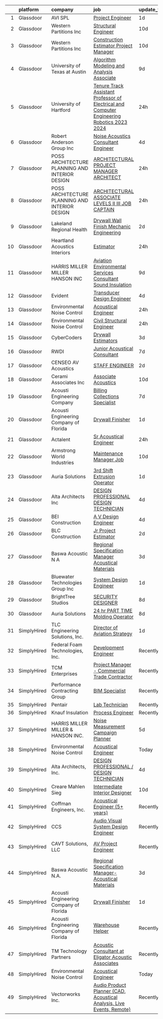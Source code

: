 

|    | platform    | company                                          | job                                                                                                                                                                                                                                                                                                                                                                                                                                                                                                                                                                                                                                                                                                                                                                                                                                                                                                                                                                                                                                                                                                                                                                                                                                                                                                                                                                           | update_time   | location                    |
|---:|:------------|:-------------------------------------------------|:------------------------------------------------------------------------------------------------------------------------------------------------------------------------------------------------------------------------------------------------------------------------------------------------------------------------------------------------------------------------------------------------------------------------------------------------------------------------------------------------------------------------------------------------------------------------------------------------------------------------------------------------------------------------------------------------------------------------------------------------------------------------------------------------------------------------------------------------------------------------------------------------------------------------------------------------------------------------------------------------------------------------------------------------------------------------------------------------------------------------------------------------------------------------------------------------------------------------------------------------------------------------------------------------------------------------------------------------------------------------------|:--------------|:----------------------------|
|  1 | Glassdoor   | AVI SPL                                          | [Project Engineer](https://www.glassdoor.com/partner/jobListing.htm?pos=113&ao=1136043&s=58&guid=00000183022718f9a3f9f77137940938&src=GD_JOB_AD&t=SR&vt=w&cs=1_641666ae&cb=1662188460600&jobListingId=1008109568837&jrtk=3-0-1gc12e68tklut801-1gc12e69fi7lj800-b6ada2d3732240a6-)                                                                                                                                                                                                                                                                                                                                                                                                                                                                                                                                                                                                                                                                                                                                                                                                                                                                                                                                                                                                                                                                                             | 1d            | Fremont, CA                 |
|  2 | Glassdoor   | Western Partitions  Inc                          | [Structural Engineer](https://www.glassdoor.com/partner/jobListing.htm?pos=116&ao=1136043&s=58&guid=00000183022718f9a3f9f77137940938&src=GD_JOB_AD&t=SR&vt=w&ea=1&cs=1_9af90d2e&cb=1662188460600&jobListingId=1008089031443&jrtk=3-0-1gc12e68tklut801-1gc12e69fi7lj800-c55abb4bb837984d-)                                                                                                                                                                                                                                                                                                                                                                                                                                                                                                                                                                                                                                                                                                                                                                                                                                                                                                                                                                                                                                                                                     | 10d           | Portland, OR                |
|  3 | Glassdoor   | Western Partitions  Inc                          | [Construction Estimator Project Manager](https://www.glassdoor.com/partner/jobListing.htm?pos=104&ao=1110586&s=58&guid=00000183022718f9a3f9f77137940938&src=GD_JOB_AD&t=SR&vt=w&cs=1_f02b3c7d&cb=1662188460597&jobListingId=1008089784523&cpc=7EF4045EBFF25D00&jrtk=3-0-1gc12e68tklut801-1gc12e69fi7lj800-12133ccc03f7365f--6NYlbfkN0CgBgcxuOwrlzWFp0xvOgllyDb1Hw7UsKEX_IsXppgvM9lzgxOvnbVvD2a4kPSa-ZDIATJo4oz2NhtbpbrRuEW1mFqxV64T8O-YRfzQ1qqoSsTaKtTZAtKo4gicxRvCSgzw6Jcx2h0i3M5wgLa7Y8FhRxBkTZ9zABv5oXB5o8r6pMVuaLdHcdCEne_qKmE3aNDtYz-y3c5bZsDM7UAzCzLIAMXumh02ftMJ2BecQ4O_0sYgGVpRc42DEQ61FX5MDeplVVXQ8MyXNP3WGZgV3ajUpsxihFy3uOGDVihoAppdX23pcOPZP4VrpcVUrLM53qBRgbvcAV-5H-WvfUXIkZ_bSTwjrI7HBmo2bXoQUkJMEzlfAId8IWxzLdYIANAdgew4JBwG4FPogvDmE4WH6B8Dpb91MjasTw6S4Bc-Yj4-3mr6cjMtKLce55-00OPmkks%3D)                                                                                                                                                                                                                                                                                                                                                                                                                                                                                                                                                                    | 10d           | Sparks, NV                  |
|  4 | Glassdoor   | University of Texas at Austin                    | [Algorithm Modeling and Analysis Associate](https://www.glassdoor.com/partner/jobListing.htm?pos=112&ao=1136043&s=58&guid=00000183022718f9a3f9f77137940938&src=GD_JOB_AD&t=SR&vt=w&cs=1_ba8801b2&cb=1662188460599&jobListingId=1008091095053&jrtk=3-0-1gc12e68tklut801-1gc12e69fi7lj800-8679523b03c50c2e-)                                                                                                                                                                                                                                                                                                                                                                                                                                                                                                                                                                                                                                                                                                                                                                                                                                                                                                                                                                                                                                                                    | 9d            | Austin, TX                  |
|  5 | Glassdoor   | University of Hartford                           | [Tenure Track Assistant Professor of Electrical and Computer Engineering  Robotics   2023 2024 ](https://www.glassdoor.com/partner/jobListing.htm?pos=124&ao=1136043&s=58&guid=00000183022718f9a3f9f77137940938&src=GD_JOB_AD&t=SR&vt=w&cs=1_da670374&cb=1662188460601&jobListingId=1008114397800&jrtk=3-0-1gc12e68tklut801-1gc12e69fi7lj800-2fa5f11711f552f7-)                                                                                                                                                                                                                                                                                                                                                                                                                                                                                                                                                                                                                                                                                                                                                                                                                                                                                                                                                                                                               | 24h           | West Hartford, CT           |
|  6 | Glassdoor   | Robert Anderson Group Inc                        | [Noise   Acoustics Consultant Engineer](https://www.glassdoor.com/partner/jobListing.htm?pos=101&ao=1110586&s=58&guid=00000183022718f9a3f9f77137940938&src=GD_JOB_AD&t=SR&vt=w&ea=1&cs=1_00882919&cb=1662188460597&jobListingId=1008101224621&cpc=7B56092626AD5646&jrtk=3-0-1gc12e68tklut801-1gc12e69fi7lj800-ac11c0a6b1039bae--6NYlbfkN0A_PVVaIq5ZBfk2OVsW5d5Ij-TN7VMz6GqZd4dEnJlZLzBz5Z0KE_3MGK20YDRG_5fmy81rMtMIYaA3IRDvBOngCm5i4F-ztfhj-8b7Qu1kXMZ96LWkULv_iHI4ra_8xmNUcjoLds0EPwhqIyni1yQjhmXM7rgMi1bOqsuCNjj70uuRSRbEUiRceg2eXVPBDoi7AJSMQn3rFTk5MXMizQxuqH6XaAyElVkTLiMOt4hNwB8Q8Z2FWEJ2isJErU2gK9y3Ud37M5mfcFY3l82HVtpKDQpfC0fhgl7BB54mQb6OUkrESM_VJV1_3g_iIxlnFFL2crfPpDuGCSEloeUiWFYJTG344cNQEzEc6NrYpn5OVE1pXD7MAwbkRqJV4kRSnkNVr_QDJld9yZR-JE-itMuA_fU4KSiYGupWsHU6Ep8t8bstpGxbSI2orG9_Qmiw2cqioew-TilLkBddjqfGmDvoUl7bdmnOSydr1GuXB7OYU5aoTI8mjzqD0ZsxvlG7w8bXXB4IR0aSjVYe5NoICbrM)                                                                                                                                                                                                                                                                                                                                                                                                                                                                              | 4d            | Dearborn, MI                |
|  7 | Glassdoor   | POSS ARCHITECTURE   PLANNING AND INTERIOR DESIGN | [ARCHITECTURAL PROJECT MANAGER ARCHITECT](https://www.glassdoor.com/partner/jobListing.htm?pos=126&ao=1136043&s=58&guid=00000183022718f9a3f9f77137940938&src=GD_JOB_AD&t=SR&vt=w&cs=1_f812a8f2&cb=1662188460601&jobListingId=1008114320734&jrtk=3-0-1gc12e68tklut801-1gc12e69fi7lj800-b76d6930555d0c46-)                                                                                                                                                                                                                                                                                                                                                                                                                                                                                                                                                                                                                                                                                                                                                                                                                                                                                                                                                                                                                                                                      | 24h           | Aspen, CO                   |
|  8 | Glassdoor   | POSS ARCHITECTURE   PLANNING AND INTERIOR DESIGN | [ARCHITECTURAL ASSOCIATE LEVELS II   III  JOB CAPTAIN ](https://www.glassdoor.com/partner/jobListing.htm?pos=121&ao=1136043&s=58&guid=00000183022718f9a3f9f77137940938&src=GD_JOB_AD&t=SR&vt=w&cs=1_af30d7b3&cb=1662188460601&jobListingId=1008114320765&jrtk=3-0-1gc12e68tklut801-1gc12e69fi7lj800-10d2db3a4662a6a4-)                                                                                                                                                                                                                                                                                                                                                                                                                                                                                                                                                                                                                                                                                                                                                                                                                                                                                                                                                                                                                                                        | 24h           | Boise, ID                   |
|  9 | Glassdoor   | Lakeland Regional Health                         | [Drywall Wall Finish Mechanic   Engineering](https://www.glassdoor.com/partner/jobListing.htm?pos=123&ao=1136043&s=58&guid=00000183022718f9a3f9f77137940938&src=GD_JOB_AD&t=SR&vt=w&ea=1&cs=1_8c5cdd55&cb=1662188460601&jobListingId=1008105991833&jrtk=3-0-1gc12e68tklut801-1gc12e69fi7lj800-b499d157572859d4-)                                                                                                                                                                                                                                                                                                                                                                                                                                                                                                                                                                                                                                                                                                                                                                                                                                                                                                                                                                                                                                                              | 2d            | Lakeland, FL                |
| 10 | Glassdoor   | Heartland Acoustics   Interiors                  | [Estimator](https://www.glassdoor.com/partner/jobListing.htm?pos=109&ao=1136043&s=58&guid=00000183022718f9a3f9f77137940938&src=GD_JOB_AD&t=SR&vt=w&ea=1&cs=1_3f9853ef&cb=1662188460598&jobListingId=1008114177094&jrtk=3-0-1gc12e68tklut801-1gc12e69fi7lj800-43bd8547d59ceb82-)                                                                                                                                                                                                                                                                                                                                                                                                                                                                                                                                                                                                                                                                                                                                                                                                                                                                                                                                                                                                                                                                                               | 24h           | Carlsbad, CA                |
| 11 | Glassdoor   | HARRIS MILLER MILLER   HANSON INC                | [Aviation Environmental Services Consultant  Sound Insulation](https://www.glassdoor.com/partner/jobListing.htm?pos=127&ao=1136043&s=58&guid=00000183022718f9a3f9f77137940938&src=GD_JOB_AD&t=SR&vt=w&ea=1&cs=1_9db45a4a&cb=1662188460601&jobListingId=1008091366717&jrtk=3-0-1gc12e68tklut801-1gc12e69fi7lj800-a622fe4ea67b598b-)                                                                                                                                                                                                                                                                                                                                                                                                                                                                                                                                                                                                                                                                                                                                                                                                                                                                                                                                                                                                                                            | 9d            | San Diego, CA               |
| 12 | Glassdoor   | Evident                                          | [Transducer Design Engineer](https://www.glassdoor.com/partner/jobListing.htm?pos=115&ao=1136043&s=58&guid=00000183022718f9a3f9f77137940938&src=GD_JOB_AD&t=SR&vt=w&cs=1_6520275e&cb=1662188460600&jobListingId=1008100786041&jrtk=3-0-1gc12e68tklut801-1gc12e69fi7lj800-324aca9961da9291-)                                                                                                                                                                                                                                                                                                                                                                                                                                                                                                                                                                                                                                                                                                                                                                                                                                                                                                                                                                                                                                                                                   | 4d            | State College, PA           |
| 13 | Glassdoor   | Environmental Noise Control                      | [Acoustical Engineer](https://www.glassdoor.com/partner/jobListing.htm?pos=103&ao=1110586&s=58&guid=00000183022718f9a3f9f77137940938&src=GD_JOB_AD&t=SR&vt=w&ea=1&cs=1_09daeef7&cb=1662188460597&jobListingId=1008114309311&cpc=149B3D5996025BBA&jrtk=3-0-1gc12e68tklut801-1gc12e69fi7lj800-84d61b4ca3869b3f--6NYlbfkN0A1Hx1H8Z_ZGf51L8iwGP-htVtHzPykBAmnYM3BEYS-Bkshpzqr-5YfE485UQbawdsKbmHJOR9O7YrIPH1DBgxh64swQBWAYjBs49Zort5YOdoGy_4_4Kpav4kDy4KLKhzM9WPrpHIfmBl4Y2ed0hhWzN0SCiFkIMQNsGHgZUpS-SZGpirGqtzC4nYB5Xu3Fd6NII8zC8hkyD74sZrggmaLxwWs1xosb1KqEJkEDZvjTdVwjpf6hjuBBqYnwww4QqAMwKjq9EE7NIb3fXfSkZKdtp2OAK7slIbCNZqQ1N-3gF4rDmey9v1vHi8WeAKsKdYxJizP8lVYyNSKQHgi2Siickjghnoacme-6QXZ0IguQ2GaNv_t1DI5t58q-LUeVgtJ76u0gFTWy_urlO6aeIAGYZI31RX0DGHKQotOiE9eNuyppwVUnbEmwZ8_3ftNyVGJ9mleIlagkjr_jxmECb3EhWhwtPr0OueT_oiFyEKUvIl0GrVcxbpe3U0looxf0NM%3D)                                                                                                                                                                                                                                                                                                                                                                                                                                                                                                                  | 24h           | Hawthorne, CA               |
| 14 | Glassdoor   | Environmental Noise Control                      | [Civil Structural Engineer](https://www.glassdoor.com/partner/jobListing.htm?pos=106&ao=1110586&s=58&guid=00000183022718f9a3f9f77137940938&src=GD_JOB_AD&t=SR&vt=w&ea=1&cs=1_21981aa9&cb=1662188460598&jobListingId=1008114581168&cpc=C5F9C09AE97B3D2F&jrtk=3-0-1gc12e68tklut801-1gc12e69fi7lj800-51696b7ba980814e--6NYlbfkN0A1Hx1H8Z_ZGf51L8iwGP-htVtHzPykBAmnYM3BEYS-Bkshpzqr-5Yf0xLfVPFox0e9oxBJ2QW4CF2HJq3b4G1yhO-Hr7ysfGF9BOcKSyVaE0TV3yfHPZoX_vuauGu05fDhyVkxa1zXx-Vn-Fzd4yD80S1nIXj9v02OKjlJ4Mgpo-FlCwXpqNajsSbwKF2WKrEYCO-mL0kkMsutiTkq4eUyUlHyjMb4TS0blplHYZFYbt1w9VGI7x31qIA5AmJc_chNF2-qJJrMDeUQS1lkGf5vs36G-ev7tVHDT8s7MLMmmklLfqaCbEIRgIcytpvxyeCFTwr5Ltdl1HYAVBFpdksh2cPafL2SwYRTJgdjwyjBZMVzFnDE3UluDbN77RVAHnjgeC-lhiy6iD9sa7NLbYed8AcXMlkvz6iq_aa7j2_BJ71uBmUJqNEs13OmEJ2HbnazkSGilF0sFbC8KOIeXoPizdb6em1y50JvM200MrLeKgBl_Cpk5veSUzKU-KHmiRNW5gWm4VEVUg%3D%3D)                                                                                                                                                                                                                                                                                                                                                                                                                                                                                              | 24h           | Hawthorne, CA               |
| 15 | Glassdoor   | CyberCoders                                      | [Drywall Estimators](https://www.glassdoor.com/partner/jobListing.htm?pos=107&ao=1110586&s=58&guid=00000183022718f9a3f9f77137940938&src=GD_JOB_AD&t=SR&vt=w&ea=1&cs=1_c782b69a&cb=1662188460598&jobListingId=1008103068560&cpc=47CFDC01B3F81FAC&jrtk=3-0-1gc12e68tklut801-1gc12e69fi7lj800-6d3687d6d3b62d68--6NYlbfkN0CpFJQzrgRR8WqXWK1qKKEqALWJw739KlKqr2H-MSI4eoBlI4EFrmor2FYZMP3muM1w4UmO-snJqBsHrxTD4Jwie_sqOFT0Q7gP0KzDjlnL9HyqvCKyRmv5VHU8wJKHMM3zwwKS1bqcHybfM8V4UdheEfdILeikIYURLQvsmr_5SD5EwikdNI40HqOVkpWduyqreTEgYUtSx6BAO1KqgGJjfSrTy5DolYjJTVtmS7jOFTatAkBjIynTNgAtOtBrXBT2J5H9dEz1I6HA72Vpk1v1inhKg93I9vfzOr7Y9wyDXZdNi5Nxn8vi7qt_M_Oz2nZDqAQdOTXhHxeON7C3CZdtMmFWhe9WQqhZKRnw2-3dP1APmhrgKETnuwsGo6OfKhHVnh1hN1ULOBnRgQySVYHU0oA2b02TCkTWdibIs7_HP2wfrnMfSM8S_zre4JFxbf8Os79RzI4xlOyxzV91im5UN1ZsWaJeN2HrOMGbMj8cdzgCTW7rRVbt_bI88yoiD0-iIOL-p-QDVOsSIEvPAzjLljjUG_24zwRQQt6M8xurwgrCL-EZlk1MZcu2YxQmTZmsYmLcqtLODDU3mhq_1e_GHQwKCgfY3bBu2BIiwLV2HkUuBkMSd2L6mxTNxceBkPRzcGqqIHwike2NV5t6ZF2m-d8H4aqJJR-_iaCXhTmzefx8glqFRoXtXvTi34G-1JNOAhL7z3iIUyLVpuzN1hE7K765QLRnAvNMPoOOqEBx6n7l3Yiofa_zgeoWHJWpFfhez0fgXP3RRV2RSk1qp49ROWl5idko8vvxnpEGizb2DbOFlXMEsG_XAjtDvg6fC0kL1wuIcWONEznbD7Ey8donxP-q5hV7W1qInOIcYA7fK7inczOk014Vlno9hoHI06FIMCIFzMpz2IxmbAI9mzDYLQJdcpKM01ifQt9IDRFdzGBOgyMhR5MLrFl7DQDPtnJyYHN8vhFhyjDjpWFBvJXWy20t_H7uAn8%3D)                   | 3d            | Beltsville, MD              |
| 16 | Glassdoor   | RWDI                                             | [Junior Acoustical Consultant](https://www.glassdoor.com/partner/jobListing.htm?pos=110&ao=1136043&s=58&guid=00000183022718f9a3f9f77137940938&src=GD_JOB_AD&t=SR&vt=w&cs=1_5af588d8&cb=1662188460598&jobListingId=1008095710419&jrtk=3-0-1gc12e68tklut801-1gc12e69fi7lj800-07c089a257a0174e-)                                                                                                                                                                                                                                                                                                                                                                                                                                                                                                                                                                                                                                                                                                                                                                                                                                                                                                                                                                                                                                                                                 | 7d            | Los Angeles, CA             |
| 17 | Glassdoor   | CENSEO AV Acoustics                              | [STAFF ENGINEER](https://www.glassdoor.com/partner/jobListing.htm?pos=114&ao=1136043&s=58&guid=00000183022718f9a3f9f77137940938&src=GD_JOB_AD&t=SR&vt=w&cs=1_d53df289&cb=1662188460600&jobListingId=1008105568291&jrtk=3-0-1gc12e68tklut801-1gc12e69fi7lj800-031d41aefe22ab18-)                                                                                                                                                                                                                                                                                                                                                                                                                                                                                                                                                                                                                                                                                                                                                                                                                                                                                                                                                                                                                                                                                               | 2d            | Hawaii                      |
| 18 | Glassdoor   | Cerami   Associates Inc                          | [Associate  Acoustics](https://www.glassdoor.com/partner/jobListing.htm?pos=118&ao=1136043&s=58&guid=00000183022718f9a3f9f77137940938&src=GD_JOB_AD&t=SR&vt=w&ea=1&cs=1_3ce7e6c7&cb=1662188460600&jobListingId=1008089060178&jrtk=3-0-1gc12e68tklut801-1gc12e69fi7lj800-89a1667c5f6b143d-)                                                                                                                                                                                                                                                                                                                                                                                                                                                                                                                                                                                                                                                                                                                                                                                                                                                                                                                                                                                                                                                                                    | 10d           | Chicago, IL                 |
| 19 | Glassdoor   | Acousti Engineering Company                      | [Billing   Collections Specialist](https://www.glassdoor.com/partner/jobListing.htm?pos=128&ao=1136043&s=58&guid=00000183022718f9a3f9f77137940938&src=GD_JOB_AD&t=SR&vt=w&ea=1&cs=1_ac060f67&cb=1662188460602&jobListingId=1008096473604&jrtk=3-0-1gc12e68tklut801-1gc12e69fi7lj800-ae562c08abbb0794-)                                                                                                                                                                                                                                                                                                                                                                                                                                                                                                                                                                                                                                                                                                                                                                                                                                                                                                                                                                                                                                                                        | 7d            | Orlando, FL                 |
| 20 | Glassdoor   | Acousti Engineering Company of Florida           | [Drywall Finisher](https://www.glassdoor.com/partner/jobListing.htm?pos=129&ao=1136043&s=58&guid=00000183022718f9a3f9f77137940938&src=GD_JOB_AD&t=SR&vt=w&ea=1&cs=1_c5b59b60&cb=1662188460602&jobListingId=1008111307410&jrtk=3-0-1gc12e68tklut801-1gc12e69fi7lj800-59faddc4ab980439-)                                                                                                                                                                                                                                                                                                                                                                                                                                                                                                                                                                                                                                                                                                                                                                                                                                                                                                                                                                                                                                                                                        | 1d            | Gainesville, FL             |
| 21 | Glassdoor   | Actalent                                         | [Sr Acoustical Engineer](https://www.glassdoor.com/partner/jobListing.htm?pos=108&ao=1110586&s=58&guid=00000183022718f9a3f9f77137940938&src=GD_JOB_AD&t=SR&vt=w&ea=1&cs=1_c0ea8a27&cb=1662188460599&jobListingId=1008114848431&cpc=F41FEAB56D215062&jrtk=3-0-1gc12e68tklut801-1gc12e69fi7lj800-3d7b00e37e2d442a--6NYlbfkN0ChYVx_I3yfZ_JDY3EFoivtqvi_stwnZ_kRt8Dowt_l_d1ydueao4NE-oUleRJ4yhjPp1siZD5EE9ZDun2UPsTnlwO4WbhFG2DGXciWZZkAveZ3a2Kg-elVAsGDOg_OBrXsfkgZfBIhew37BJDW6n78ukRjo-Mx7IEcEOSFC-Lw3tSjDcuNNLVM-orMSES8H3hi1oW-luxJ67PyX-Q87X3qyCCA0jV-xG3Nivp_Fqfs08vE82MtcE6RVlSyGl_8Ny_gNE1vitNToypTTr0aVLQDifLlIPVM2xGP1dOpjB3x0jkqP4MtN4VVCteslmH5Y7RJ-A_Uc0_5GUz1qhQztrC6mNJBG7PIY6rFGrBzOQQQSpTyY0_KvTD3lAbUw50DA52QCznWFVZxGHQYgm8A1tfguvwMGyZDESCSVlmFjZP7p4RcWeRWcDmzvQRTn9ngdf6w1LWq5LD06uI6kJCCG9Cj6V3YaV0ICyzbQJT2LblHKWo10WeULZSDwnvSstmVHoqtAq1IUFVn5RrWnPuZKR9pu9tlaOATWmzNfb9_Qll1_QdSFrlJ-plyRcZjmijzW44pb16ukquXkrGyY_W6DSq_L5GDgRzZ1OHSYEXO-rRUiS2vX_DzZaWcw28yZjl-HKawyvMrpMR1aIbybhUStojmAmbAjFgEwiGqA-lWHAQck4akuhOvsl0z4BJSO_iYyzwWNQ4XEXZ9yDDWSTNr4GH6Wf-5hUuRr6oEABE71d7hUZAdX9YskopaEdb8nB2zeI6on6g9v8syqiTUpwqO8xmkvM_9UxsFPukfIu0KHLrZPVEq5H3ywCltZQvHxQ68IHof-ycU08aCWpXXmdDDVveUJURcTLSVrAgMdo-baXde9CBsiJF-1wHQmn2ZjdRsDahGuVA1Fi7ZNZ5Gf1TjRbDW52BwhezJaAQxqaxIkVXj7JxkztK-Ap9PCC5-mZar3_3urb_4Hbnh5d6rdkDBnALmfqHQmbfyixbZ2ZijDLhfCg%3D%3D) | 24h           | Chester, PA                 |
| 22 | Glassdoor   | Armstrong World Industries                       | [Maintenance Manager Job](https://www.glassdoor.com/partner/jobListing.htm?pos=105&ao=1110586&s=58&guid=00000183022718f9a3f9f77137940938&src=GD_JOB_AD&t=SR&vt=w&cs=1_abd67529&cb=1662188460597&jobListingId=1008089311361&cpc=9BE7264F9E667C9B&jrtk=3-0-1gc12e68tklut801-1gc12e69fi7lj800-2b1e31d9e24fe450--6NYlbfkN0DAm8vvJJD9Y3Etb11EBkS-MujQulL42x3uS2fFnoqOvDp4hkyfo3tandUWNBkS5x17tal5IFKxxCAPXJhsROQUN2zVdbX205YWLAwdelP1g_KQExVPctfMEj8A4R1zhVc6-SRqQySuMbXL6F-zvhNPQgc3yg0ZKnLrPabGaUT1_xWz1WOiwlaHktESrNLlZH6A9tOn7dW3IgtXdaerAX-GcG5wBjKWlxeCZyxL6QaN5C298WYVVMMw4F0lUy4GnpByUg9j1FdkcU2zrrzhgEuNDtPSRwQHyHXUCUHFpmAjggx4lqubTd0DpQKRfpmGYKjitjyWSClv9FvpwD295RVi4RJT-zPWPauI1ECl9t84fEx8xzS_dUD7HE94Tk6X5MdMnBugHTpnoAtBMkhF5BD4aaelj1P8hClRsgU_oIcDj8ZAWdyCETADpcfmUNuobRqUu6YVD5UUJXIcKufRvX8CFv9uhrkfa78Es3sWuqKZ5tvW6VvrDxPIm183yXXf_5DWMTaawTzamPudxp8wPtqryycw25ec9XREqiWUZ9zZ5A%3D%3D)                                                                                                                                                                                                                                                                                                                                                                                                                                                                     | 10d           | Pensacola, FL               |
| 23 | Glassdoor   | Auria Solutions                                  | [3rd Shift   Extrusion Operator](https://www.glassdoor.com/partner/jobListing.htm?pos=119&ao=1136043&s=58&guid=00000183022718f9a3f9f77137940938&src=GD_JOB_AD&t=SR&vt=w&ea=1&cs=1_bd44e9e4&cb=1662188460601&jobListingId=1008111180747&jrtk=3-0-1gc12e68tklut801-1gc12e69fi7lj800-9258f60d4a8fc81c-)                                                                                                                                                                                                                                                                                                                                                                                                                                                                                                                                                                                                                                                                                                                                                                                                                                                                                                                                                                                                                                                                          | 1d            | Old Fort, NC                |
| 24 | Glassdoor   | Alta Architects  Inc                             | [DESIGN PROFESSIONAL   DESIGN TECHNICIAN](https://www.glassdoor.com/partner/jobListing.htm?pos=125&ao=1136043&s=58&guid=00000183022718f9a3f9f77137940938&src=GD_JOB_AD&t=SR&vt=w&ea=1&cs=1_184d8ad2&cb=1662188460601&jobListingId=1008101274231&jrtk=3-0-1gc12e68tklut801-1gc12e69fi7lj800-da437b6c4e42869e-)                                                                                                                                                                                                                                                                                                                                                                                                                                                                                                                                                                                                                                                                                                                                                                                                                                                                                                                                                                                                                                                                 | 4d            | San Antonio, TX             |
| 25 | Glassdoor   | BEI Construction                                 | [A V Design Engineer](https://www.glassdoor.com/partner/jobListing.htm?pos=130&ao=1136043&s=58&guid=00000183022718f9a3f9f77137940938&src=GD_JOB_AD&t=SR&vt=w&ea=1&cs=1_a660473e&cb=1662188460602&jobListingId=1008102506217&jrtk=3-0-1gc12e68tklut801-1gc12e69fi7lj800-448d073c4f5211f0-)                                                                                                                                                                                                                                                                                                                                                                                                                                                                                                                                                                                                                                                                                                                                                                                                                                                                                                                                                                                                                                                                                     | 4d            | San Leandro, CA             |
| 26 | Glassdoor   | BLC Construction                                 | [Jr Project Estimator](https://www.glassdoor.com/partner/jobListing.htm?pos=117&ao=1136043&s=58&guid=00000183022718f9a3f9f77137940938&src=GD_JOB_AD&t=SR&vt=w&ea=1&cs=1_a33522e5&cb=1662188460600&jobListingId=1008108151058&jrtk=3-0-1gc12e68tklut801-1gc12e69fi7lj800-28c3fc40f37e1cfa-)                                                                                                                                                                                                                                                                                                                                                                                                                                                                                                                                                                                                                                                                                                                                                                                                                                                                                                                                                                                                                                                                                    | 2d            | Elk Grove Village, IL       |
| 27 | Glassdoor   | Baswa Acoustic N A                               | [Regional Specification Manager  Acoustical Materials](https://www.glassdoor.com/partner/jobListing.htm?pos=102&ao=1110586&s=58&guid=00000183022718f9a3f9f77137940938&src=GD_JOB_AD&t=SR&vt=w&ea=1&cs=1_1c74b27d&cb=1662188460597&jobListingId=1008104081546&cpc=3F31A6B851F28AB5&jrtk=3-0-1gc12e68tklut801-1gc12e69fi7lj800-5f00a2150d5efaa0--6NYlbfkN0Dx3r3E47sSe5bB3PIy1uzBZvlB7xy2NhfhZMlxQTsxrNa0Ra0TjSXs-v8p2YW1wEfhXL2T0q4rCuBmMFH1h3SUMfDtMN1KyUkLX7S8wEAkVCfPH4bumK5Hmtl85Ffgje2OK08G0yuUXEp-dgBxf271IPX9g0CR74DbsJ2vAdNBi9zUtVkZjVzNtCMUkCnHkiWmlZ_nWUFznou-7lOzt5sEgXgBHHnxcsqLB5pUsDF_aGC9oUWRZEZmTH4PG_ReOFHLbCjhxX-JW27-Cl9GmkqdKXry6YY7PXdvuuHLEo5BKB-daIUG4ah4sOWVs-sGr60otJDtAygnfv_0S1LCSzj_3kT8sVI2HLw_HOu-Yoywlma879Qn1_kfbb2-_HrJmSWpxT7ar1lYGYcnW9CqJz13zdmH2CSPXJavZg1XvTR1cA_QyzET4RbXO2dgMdOWUxG3p-Cn97-TcdF5ULNQ-xu_BIiFxl6dUikJr83dGzYiLtSxWpLSpR2DmQlESi5VwjbcHC-wCzvspA%3D%3D)                                                                                                                                                                                                                                                                                                                                                                                                                                                                   | 3d            | Dallas, TX                  |
| 28 | Glassdoor   | Bluewater Technologies Group  Inc                | [System Design Engineer](https://www.glassdoor.com/partner/jobListing.htm?pos=120&ao=1136043&s=58&guid=00000183022718f9a3f9f77137940938&src=GD_JOB_AD&t=SR&vt=w&ea=1&cs=1_c0c9c421&cb=1662188460601&jobListingId=1008111491174&jrtk=3-0-1gc12e68tklut801-1gc12e69fi7lj800-5d3d431a0b847330-)                                                                                                                                                                                                                                                                                                                                                                                                                                                                                                                                                                                                                                                                                                                                                                                                                                                                                                                                                                                                                                                                                  | 1d            | Indianapolis, IN            |
| 29 | Glassdoor   | BrightTree Studios                               | [SECURITY DESIGNER](https://www.glassdoor.com/partner/jobListing.htm?pos=122&ao=1136043&s=58&guid=00000183022718f9a3f9f77137940938&src=GD_JOB_AD&t=SR&vt=w&cs=1_48ce0e80&cb=1662188460601&jobListingId=1008094448099&jrtk=3-0-1gc12e68tklut801-1gc12e69fi7lj800-af0b3f2b85b68552-)                                                                                                                                                                                                                                                                                                                                                                                                                                                                                                                                                                                                                                                                                                                                                                                                                                                                                                                                                                                                                                                                                            | 8d            | Warrendale, PA              |
| 30 | Glassdoor   | Auria Solutions                                  | [ 24 hr PART TIME Molding Operator](https://www.glassdoor.com/partner/jobListing.htm?pos=111&ao=1136043&s=58&guid=00000183022718f9a3f9f77137940938&src=GD_JOB_AD&t=SR&vt=w&ea=1&cs=1_57649f41&cb=1662188460599&jobListingId=1008094293778&jrtk=3-0-1gc12e68tklut801-1gc12e69fi7lj800-85d63ee4bbf5b35f-)                                                                                                                                                                                                                                                                                                                                                                                                                                                                                                                                                                                                                                                                                                                                                                                                                                                                                                                                                                                                                                                                       | 8d            | Old Fort, NC                |
| 31 | SimplyHired | TLC Engineering Solutions, Inc.                  | [Director of Aviation Strategy](https://www.simplyhired.com/job/rPhlxh36OHRn6L_l-_obTH7B05uDsdSkSA2n-CNvQCCiQ5yJp56Wig?q=acoustical+engineering)                                                                                                                                                                                                                                                                                                                                                                                                                                                                                                                                                                                                                                                                                                                                                                                                                                                                                                                                                                                                                                                                                                                                                                                                                              | 1d            | Fort Worth, TX              |
| 32 | SimplyHired | Federal Foam Technologies, Inc.                  | [Development Engineer](https://www.simplyhired.com/job/OZRL5QxFyiVH1G9AWySM02YHcEKgtv3NlEZpMASq0VP6DsB2Xse8nA?q=acoustical+engineering)                                                                                                                                                                                                                                                                                                                                                                                                                                                                                                                                                                                                                                                                                                                                                                                                                                                                                                                                                                                                                                                                                                                                                                                                                                       | Recently      | New Richmond, WI            |
| 33 | SimplyHired | TCM Enterprises                                  | [Project Manager - Commercial Trade Contractor](https://www.simplyhired.com/job/70ZguntAgweg-g0dyY4sbyO4nsEgWr1D_fBwazJ-fuM5dFYKzGWwHw?q=acoustical+engineering)                                                                                                                                                                                                                                                                                                                                                                                                                                                                                                                                                                                                                                                                                                                                                                                                                                                                                                                                                                                                                                                                                                                                                                                                              | Recently      | Fayetteville, AR            |
| 34 | SimplyHired | Performance Contracting Group                    | [BIM Specialist](https://www.simplyhired.com/job/l-rUL4T4cK78uSzH5gQn4qgJNViCTdsaiGVk-v8d7dEw0kmGKbI0-w?q=acoustical+engineering)                                                                                                                                                                                                                                                                                                                                                                                                                                                                                                                                                                                                                                                                                                                                                                                                                                                                                                                                                                                                                                                                                                                                                                                                                                             | Recently      | Las Vegas, NV               |
| 35 | SimplyHired | Pentair                                          | [Lab Technician](https://www.simplyhired.com/job/PXdKrvN4wO2yKSortyRB3GLq0-P1zIcC_dsF_WdZQomxaJyEUqlgFQ?q=acoustical+engineering)                                                                                                                                                                                                                                                                                                                                                                                                                                                                                                                                                                                                                                                                                                                                                                                                                                                                                                                                                                                                                                                                                                                                                                                                                                             | Recently      | Delavan, WI                 |
| 36 | SimplyHired | Knauf Insulation                                 | [Process Engineer](https://www.simplyhired.com/job/sBHk0LQcNPNOkQ75JXW12JK_j3NX6mGLC5-lalSfq7StKKDrrxzgsQ?q=acoustical+engineering)                                                                                                                                                                                                                                                                                                                                                                                                                                                                                                                                                                                                                                                                                                                                                                                                                                                                                                                                                                                                                                                                                                                                                                                                                                           | Recently      | Inwood, WV                  |
| 37 | SimplyHired | HARRIS MILLER MILLER & HANSON INC.               | [Noise Measurement Campaign Planner](https://www.simplyhired.com/job/RT0GQQtFtTyxDHkwZYmBn31F_8ffOUVE1zOA4NbemhV83y19DHEsow?q=acoustical+engineering)                                                                                                                                                                                                                                                                                                                                                                                                                                                                                                                                                                                                                                                                                                                                                                                                                                                                                                                                                                                                                                                                                                                                                                                                                         | 5d            | Remote                      |
| 38 | SimplyHired | Environmental Noise Control                      | [Acoustical Engineer](https://www.simplyhired.com/job/i6pxoapCx-RTjDuqYNMVrJjiMFO-lFnKaZER1CfCwQqiN54GdLNRRA?q=acoustical+engineering)                                                                                                                                                                                                                                                                                                                                                                                                                                                                                                                                                                                                                                                                                                                                                                                                                                                                                                                                                                                                                                                                                                                                                                                                                                        | Today         | Hawthorne, CA               |
| 39 | SimplyHired | Alta Architects, Inc.                            | [DESIGN PROFESSIONAL / DESIGN TECHNICIAN](https://www.simplyhired.com/job/J_ukoXH_EfqoLm3r9i4iTX2xFrKKkYgPtzzJG3lWO4ez3kMEBS5u6Q?q=acoustical+engineering)                                                                                                                                                                                                                                                                                                                                                                                                                                                                                                                                                                                                                                                                                                                                                                                                                                                                                                                                                                                                                                                                                                                                                                                                                    | 4d            | San Antonio, TX             |
| 40 | SimplyHired | Creare Mahlen Sieg                               | [Intermediate Interior Designer](https://www.simplyhired.com/job/2Pvb10HXIf-NNg6Z6DVnyGd-hbGsZo8rTYHNALs9ePgK-d_m8aUdNw?q=acoustical+engineering)                                                                                                                                                                                                                                                                                                                                                                                                                                                                                                                                                                                                                                                                                                                                                                                                                                                                                                                                                                                                                                                                                                                                                                                                                             | 10d           | Miami, FL                   |
| 41 | SimplyHired | Coffman Engineers, Inc.                          | [Acoustical Engineer (5+ years)](https://www.simplyhired.com/job/41tWoBJcKrR8QUvQL1EiSHWSTKwAGkBvZPZm29tgw-z1X2I1xOD9kA?q=acoustical+engineering)                                                                                                                                                                                                                                                                                                                                                                                                                                                                                                                                                                                                                                                                                                                                                                                                                                                                                                                                                                                                                                                                                                                                                                                                                             | Recently      | San Diego, CA               |
| 42 | SimplyHired | CCS                                              | [Audio Visual System Design Engineer](https://www.simplyhired.com/job/ary5z9j2es4oPMAOjusLJHyf7K-36e4_CuOld61njGzpItTv9_0cKA?q=acoustical+engineering)                                                                                                                                                                                                                                                                                                                                                                                                                                                                                                                                                                                                                                                                                                                                                                                                                                                                                                                                                                                                                                                                                                                                                                                                                        | Recently      | Denver, CO                  |
| 43 | SimplyHired | CAVT Solutions, LLC                              | [AV Project Engineer](https://www.simplyhired.com/job/QyWO_lH0zp6hiPORvJqW7dv6dQq72igDnDnDg_0tKpIYvAC65Ytwmg?q=acoustical+engineering)                                                                                                                                                                                                                                                                                                                                                                                                                                                                                                                                                                                                                                                                                                                                                                                                                                                                                                                                                                                                                                                                                                                                                                                                                                        | Recently      | North Andover, MA           |
| 44 | SimplyHired | Baswa Acoustic N.A.                              | [Regional Specification Manager- Acoustical Materials](https://www.simplyhired.com/job/e2WgTBqzeU-wQOx1l3QPAR7z2_n7QGnqPRQBxpbCyy5P0icTzkVnVg?q=acoustical+engineering)                                                                                                                                                                                                                                                                                                                                                                                                                                                                                                                                                                                                                                                                                                                                                                                                                                                                                                                                                                                                                                                                                                                                                                                                       | 3d            | Dallas, TX                  |
| 45 | SimplyHired | Acousti Engineering Company of Florida           | [Drywall Finisher](https://www.simplyhired.com/job/OPI84Oa6kkaBtX-Kat--YcD4YeJZwT-3SJbrro-qW-vJH5Dpt5NoUQ?q=acoustical+engineering)                                                                                                                                                                                                                                                                                                                                                                                                                                                                                                                                                                                                                                                                                                                                                                                                                                                                                                                                                                                                                                                                                                                                                                                                                                           | 1d            | Gainesville, FL +1 location |
| 46 | SimplyHired | Acousti Engineering Company of Florida           | [Warehouse Helper](https://www.simplyhired.com/job/ODAfnW334MWBZccwG7LH29V24bX7zKHktPR-tYcF690ztKa9BIsfSw?q=acoustical+engineering)                                                                                                                                                                                                                                                                                                                                                                                                                                                                                                                                                                                                                                                                                                                                                                                                                                                                                                                                                                                                                                                                                                                                                                                                                                           | Recently      | Tallahassee, FL             |
| 47 | SimplyHired | TM Technology Partners                           | [Acoustic Consultant at Eligator Acoustic Associates](https://www.simplyhired.com/job/pNPdGh3VJnKYPG__7IUhyDpHLJVKPDoMw609mIPQ3UxM5gkbMwRNsw?q=acoustical+engineering)                                                                                                                                                                                                                                                                                                                                                                                                                                                                                                                                                                                                                                                                                                                                                                                                                                                                                                                                                                                                                                                                                                                                                                                                        | Recently      | Los Angeles, CA             |
| 48 | SimplyHired | Environmental Noise Control                      | [Acoustical Engineer](https://www.simplyhired.com/job/i6pxoapCx-RTjDuqYNMVrJjiMFO-lFnKaZER1CfCwQqiN54GdLNRRA?q=acoustical+engineering)                                                                                                                                                                                                                                                                                                                                                                                                                                                                                                                                                                                                                                                                                                                                                                                                                                                                                                                                                                                                                                                                                                                                                                                                                                        | Today         | Hawthorne, CA               |
| 49 | SimplyHired | Vectorworks Inc.                                 | [Audio Product Planner (CAD, Acoustical Analysis, Live Events, Remote)](https://www.simplyhired.com/job/E5uA4eEtjE3Tya_IrOpPKicSbSUt30SxoOGrwiAQ-0BqUuKs5xj0gw?q=acoustical+engineering)                                                                                                                                                                                                                                                                                                                                                                                                                                                                                                                                                                                                                                                                                                                                                                                                                                                                                                                                                                                                                                                                                                                                                                                      | Recently      | United States               |